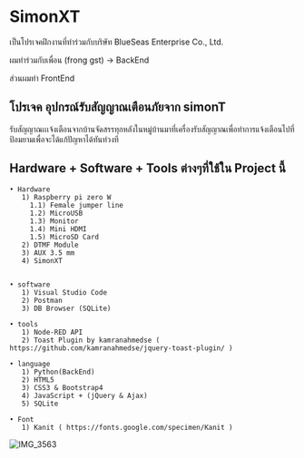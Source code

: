 # SimonXT
เป็นโปรเจคฝึกงานที่ทำร่วมกับบริษัท BlueSeas Enterprise Co., Ltd.

ผมทำร่วมกับเพื่อน (frong gst) -> BackEnd

ส่วนผมทำ FrontEnd


โปรเจค อุปกรณ์รับสัญญาณเตือนภัยจาก simonT 
--------------------------------------------------------------------------------------------------------------------------------------
รับสัญญาณเเเจ้งเตือนจากบ้านจัดสรรทุกหลังในหมู่บ้านมาที่เครื่องรับสัญญาณเพื่อทำการแจ้งเตือนไปที่ป้อมยามเพื่อจะได้แก้ปัญหาได้ทันท่วงที

Hardware + Software + Tools ต่างๆที่ใช้ใน Project นี้
--------------------------------------------------------------------------------------------------------------------------------------
    • Hardware 
       1) Raspberry pi zero W
         1.1) Female jumper line
         1.2) MicroUSB
         1.3) Monitor
         1.4) Mini HDMI
         1.5) MicroSD Card 
       2) DTMF Module
       3) AUX 3.5 mm 
       4) SimonXT
      
    
    • software
       1) Visual Studio Code
       2) Postman
       3) DB Browser (SQLite)
    
    • tools
       1) Node-RED API
       2) Toast Plugin by kamranahmedse ( https://github.com/kamranahmedse/jquery-toast-plugin/ )
       
    • language
       1) Python(BackEnd)
       2) HTML5
       3) CSS3 & Bootstrap4
       4) JavaScript + (jQuery & Ajax) 
       5) SQLite
       
    • Font
       1) Kanit ( https://fonts.google.com/specimen/Kanit )

![IMG_3563](https://user-images.githubusercontent.com/39872173/88861730-cb539a00-d228-11ea-9f60-df62bea85812.jpeg)
